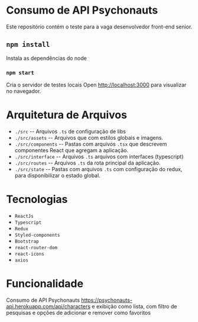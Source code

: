 # Consumo de API Psychonauts

Este repositório contém o teste para a vaga desenvolvedor front-end senior.

## `npm install`

Instala as dependências do node

### `npm start`

Cria o servidor de testes locais
Open [http://localhost:3000](http://localhost:3000) para visualizar no navegador.

# Arquitetura de Arquivos

 - `./src` -- Arquivos `.ts` de configuração de libs
 - `./src/assets` -- Arquivos que com estilos globais e imagens.
 - `./src/components` -- Pastas com arquivos `.tsx` que descrevem componentes React que agregam a aplicação.
 - `./src/interface` -- Arquivos `.ts` arquivos com interfaces (typescript)
 - `./src/routes` -- Arquivos `.ts` da rota principal da aplicação.
 - `./src/state` -- Pastas com arquivos `.ts` com configuração do redux, para disponibilizar o estado global.


# Tecnologias 

 - `ReactJs` 
 - `Typescript`
 - `Redux`
 - `Styled-components`
 - `Bootstrap`
 - `react-router-dom`
 - `react-icons`
 - `axios` 

# Funcionalidade

Consumo de API Psychonauts https://psychonauts-api.herokuapp.com/api/characters e exibição como lista, com filtro de pesquisas e opções de adicionar e remover como favoritos
